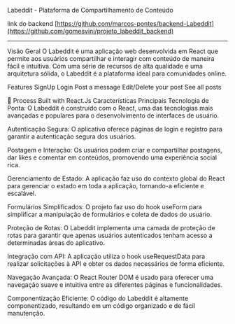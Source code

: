 Labeddit - Plataforma de Compartilhamento de Conteúdo

link do backend [https://github.com/marcos-pontes/backend-Labeddit](https://github.com/gomesvini/projeto_labeddit_backend)
___
Visão Geral
O Labeddit é uma aplicação web desenvolvida em React que permite aos usuários compartilhar e interagir com conteúdo de maneira fácil e intuitiva. Com uma série de recursos de alta qualidade e uma arquitetura sólida, o Labeddit é a plataforma ideal para comunidades online.

Features
SignUp
Login
Post a message
Edit/Delete your post
See all posts


📰 Process
Built with
React.Js
Características Principais
Tecnologia de Ponta: O Labeddit é construído com o React, uma das tecnologias mais avançadas e populares para o desenvolvimento de interfaces de usuário.

Autenticação Segura: O aplicativo oferece páginas de login e registro para garantir a autenticação segura dos usuários.

Postagem e Interação: Os usuários podem criar e compartilhar postagens, dar likes e comentar em conteúdos, promovendo uma experiência social rica.

Gerenciamento de Estado: A aplicação faz uso do contexto global do React para gerenciar o estado em toda a aplicação, tornando-a eficiente e escalável.

Formulários Simplificados: O projeto faz uso do hook useForm para simplificar a manipulação de formulários e coleta de dados do usuário.

Proteção de Rotas: O Labeddit implementa uma camada de proteção de rotas para garantir que apenas usuários autenticados tenham acesso a determinadas áreas do aplicativo.

Integração com API: A aplicação utiliza o hook useRequestData para realizar solicitações à API e obter os dados necessários de forma eficiente.

Navegação Avançada: O React Router DOM é usado para oferecer uma navegação suave e intuitiva entre as diferentes páginas e funcionalidades.

Componentização Eficiente: O código do Labeddit é altamente componentizado, resultando em um código organizado e de fácil manutenção.
